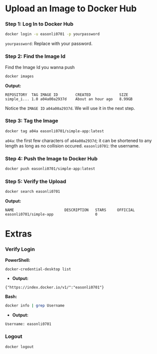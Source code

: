 # Upload an Image to Docker Hub
### Step 1: Log In to Docker Hub
```bash
docker login -u easonli0701 -p yourpassword
```
`yourpassword`: Replace with your password.

### Step 2: Find the Image Id
Find the Image Id you wanna push
```bash
docker images
```
**Output:**
```
REPOSITORY  TAG IMAGE ID        CREATED             SIZE
simple_i... 1.0 a04a00a2937d    About an hour ago   8.99GB
```
Notice the `IMAGE ID` `a04a00a2937d`. We will use it in the next step.
### Step 3: Tag the Image
```bash
docker tag a04a easonli0701/simple-app:latest
```
`a04a`: the first few characters of `a04a00a2937d`; it can be shortened to any length as long as no collision occured.
`easonli0701`: the username.
### Step 4: Push the Image to Docker Hub
```bash
docker push easonli0701/simple-app:latest
```
### Step 5: Verify the Upload
```bash
docker search easonli0701
```
**Output:**
```
NAME                       DESCRIPTION   STARS     OFFICIAL
easonli0701/simple-app                   0
```
# Extras

### Verify Login
**PowerShell:**
```bash
docker-credential-desktop list  
```
- **Output:**
```
{"https://index.docker.io/v1/":"easonli0701"}
```
**Bash:**
```bash
docker info | grep Username
```
- **Output:**
```
Username: easonli0701
```

### Logout
```bash
docker logout
``` 






































